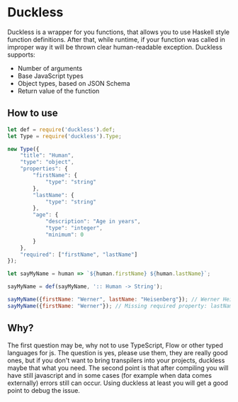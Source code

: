 # Duckless

Duckless is a wrapper for you functions, that allows you to use Haskell style function definitions.
After that, while runtime, if your function was called in improper way it will be thrown clear human-readable exception.
Duckless supports:
* Number of arguments
* Base JavaScript types
* Object types, based on JSON Schema
* Return value of the function

## How to use

```javascript
let def = require('duckless').def;
let Type = require('duckless').Type;

new Type({
	"title": "Human",
	"type": "object",
	"properties": {
		"firstName": {
			"type": "string"
		},
		"lastName": {
			"type": "string"
		},
		"age": {
			"description": "Age in years",
			"type": "integer",
			"minimum": 0
		}
	},
	"required": ["firstName", "lastName"]
});

let sayMyName = human => `${human.firstName} ${human.lastName}`;

sayMyName = def(sayMyName, ':: Human -> String');

sayMyName({firstName: "Werner", lastName: "Heisenberg"}); // Werner Heisenberg
sayMyName({firstName: "Werner"}); // Missing required property: lastName in 1 argument "Human"

```

## Why?

The first question may be, why not to use TypeScript, Flow or other typed languages for js.
The question is yes, please use them, they are really good ones, but if you don't want to bring transpilers into
your projects, duckless maybe that what you need.
The second point is that after compiling you will have still javascript and in some cases
(for example when data comes externally) errors still can occur.
 Using duckless at least you will get a good point to debug the issue.

